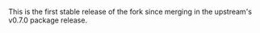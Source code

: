 This is the first stable release of the fork since merging in the upstream's v0.7.0 package release.